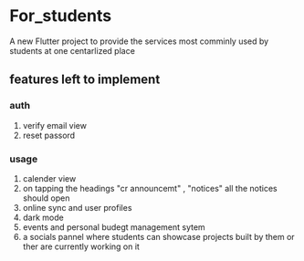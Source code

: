 # For_students

A new Flutter project to provide the services most comminly used by students at one centarlized place

## features left to implement 

### auth
1. verify email view
2. reset passord

### usage

1. calender view
2. on tapping the headings "cr announcemt" , "notices" all the notices should open
3. online sync and user profiles
4. dark mode
5. events and personal budegt management sytem
6. a socials pannel where students can showcase projects built by them or ther are currently working on it
